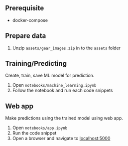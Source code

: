 ## Prerequisite
- docker-compose

## Prepare data
1. Unzip `assets/gear_images.zip` in to the `assets` folder

## Training/Predicting
Create, train, save ML model for prediction.
1. Open `notebooks/machine_learning.ipynb`
1. Follow the notebook and run each code snippets

## Web app
Make predictions using the trained model using web app.
1. Open `notebooks/app.ipynb`
1. Run the code snippet
1. Open a browser and navigate to <a href="http://localhost:5000">localhost:5000</a>

